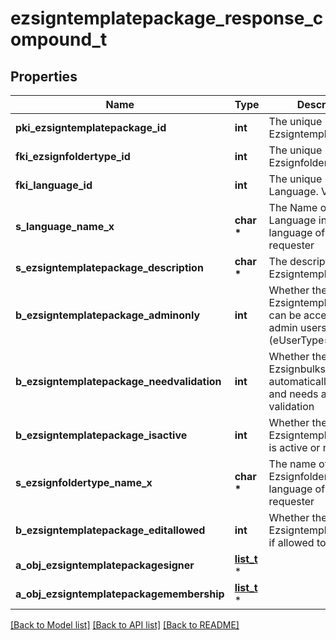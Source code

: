 # ezsigntemplatepackage_response_compound_t

## Properties
Name | Type | Description | Notes
------------ | ------------- | ------------- | -------------
**pki_ezsigntemplatepackage_id** | **int** | The unique ID of the Ezsigntemplatepackage | 
**fki_ezsignfoldertype_id** | **int** | The unique ID of the Ezsignfoldertype. | 
**fki_language_id** | **int** | The unique ID of the Language.  Valid values:  |Value|Description| |-|-| |1|French| |2|English| | 
**s_language_name_x** | **char \*** | The Name of the Language in the language of the requester | 
**s_ezsigntemplatepackage_description** | **char \*** | The description of the Ezsigntemplatepackage | 
**b_ezsigntemplatepackage_adminonly** | **int** | Whether the Ezsigntemplatepackage can be accessed by admin users only (eUserType&#x3D;Normal) | 
**b_ezsigntemplatepackage_needvalidation** | **int** | Whether the Ezsignbulksend was automatically modified and needs a manual validation | 
**b_ezsigntemplatepackage_isactive** | **int** | Whether the Ezsigntemplatepackage is active or not | 
**s_ezsignfoldertype_name_x** | **char \*** | The name of the Ezsignfoldertype in the language of the requester | 
**b_ezsigntemplatepackage_editallowed** | **int** | Whether the Ezsigntemplatepackage if allowed to edit or not | 
**a_obj_ezsigntemplatepackagesigner** | [**list_t**](ezsigntemplatepackagesigner_response_compound.md) \* |  | 
**a_obj_ezsigntemplatepackagemembership** | [**list_t**](ezsigntemplatepackagemembership_response_compound.md) \* |  | 

[[Back to Model list]](../README.md#documentation-for-models) [[Back to API list]](../README.md#documentation-for-api-endpoints) [[Back to README]](../README.md)


